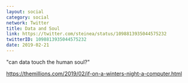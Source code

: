 ```yaml
---
layout: social
category: social
network: Twitter
title: Data and Soul
link: https://twitter.com/steinea/status/1098813935044575232
twitterID: 1098813935044575232
date: 2019-02-21
---
```


"can data touch the human soul?"

<https://themillions.com/2019/02/if-on-a-winters-night-a-computer.html>
